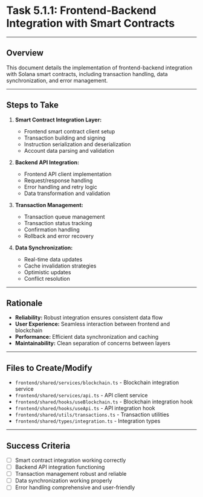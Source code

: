 # Task 5.1.1: Frontend-Backend Integration with Smart Contracts

---

## Overview
This document details the implementation of frontend-backend integration with Solana smart contracts, including transaction handling, data synchronization, and error management.

---

## Steps to Take
1. **Smart Contract Integration Layer:**
   - Frontend smart contract client setup
   - Transaction building and signing
   - Instruction serialization and deserialization
   - Account data parsing and validation

2. **Backend API Integration:**
   - Frontend API client implementation
   - Request/response handling
   - Error handling and retry logic
   - Data transformation and validation

3. **Transaction Management:**
   - Transaction queue management
   - Transaction status tracking
   - Confirmation handling
   - Rollback and error recovery

4. **Data Synchronization:**
   - Real-time data updates
   - Cache invalidation strategies
   - Optimistic updates
   - Conflict resolution

---

## Rationale
- **Reliability:** Robust integration ensures consistent data flow
- **User Experience:** Seamless interaction between frontend and blockchain
- **Performance:** Efficient data synchronization and caching
- **Maintainability:** Clean separation of concerns between layers

---

## Files to Create/Modify
- `frontend/shared/services/blockchain.ts` - Blockchain integration service
- `frontend/shared/services/api.ts` - API client service
- `frontend/shared/hooks/useBlockchain.ts` - Blockchain integration hook
- `frontend/shared/hooks/useApi.ts` - API integration hook
- `frontend/shared/utils/transactions.ts` - Transaction utilities
- `frontend/shared/types/integration.ts` - Integration types

---

## Success Criteria
- [ ] Smart contract integration working correctly
- [ ] Backend API integration functioning
- [ ] Transaction management robust and reliable
- [ ] Data synchronization working properly
- [ ] Error handling comprehensive and user-friendly